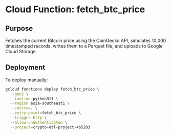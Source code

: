 # Cloud Function: fetch_btc_price

## Purpose
Fetches the current Bitcoin price using the CoinGecko API, simulates 10,000 timestamped records, writes them to a Parquet file, and uploads to Google Cloud Storage.

## Deployment

To deploy manually:

```bash
gcloud functions deploy fetch_btc_price \
  --gen2 \
  --runtime python311 \
  --region asia-southeast1 \
  --source=. \
  --entry-point=fetch_btc_price \
  --trigger-http \
  --allow-unauthenticated \
  --project=crypto-etl-project-465203
